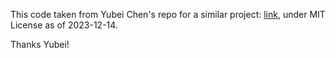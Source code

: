 This code taken from Yubei Chen's repo for a similar project: [link](https://github.com/yubeic/Sparse-Coding/blob/master/sparsify_PyTorch.py), under MIT License as of 2023-12-14.

Thanks Yubei!